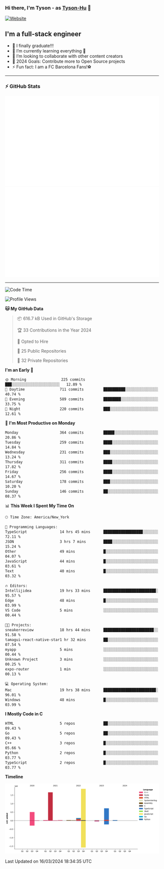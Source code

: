 ### Hi there, I'm Tyson - as [Tyson-Hu][website] 👋

[![Website](https://img.shields.io/website?label=Tianzhe.me&style=for-the-badge&url=https%3A%2F%2Ftianzhe.me)](https://tianzhe.me)


## I'm a full-stack engineer

- 🔭 I finally graduate!!!
- 🌱 I’m currently learning everything 🤣
- 👯 I’m looking to collaborate with other content creators
- 🥅 2024 Goals: Contribute more to Open Source projects
- ⚡ Fun fact: I am a FC Barcelona Fans!⚽️

---

### ⚡️ GitHub Stats
![](https://raw.githubusercontent.com/Tyson-Hu/github-stats-card/master/generated/overview.svg)
![](https://raw.githubusercontent.com/Tyson-Hu/github-stats-card/master/generated/languages.svg)

---

<!--START_SECTION:waka-->
![Code Time](http://img.shields.io/badge/Code%20Time-54%20hrs%2031%20mins-blue)

![Profile Views](http://img.shields.io/badge/Profile%20Views-0-blue)

**🐱 My GitHub Data** 

> 📦 616.7 kB Used in GitHub's Storage 
 > 
> 🏆 33 Contributions in the Year 2024
 > 
> 💼 Opted to Hire
 > 
> 📜 25 Public Repositories 
 > 
> 🔑 32 Private Repositories 
 > 
**I'm an Early 🐤** 

```text
🌞 Morning                225 commits         ███░░░░░░░░░░░░░░░░░░░░░░   12.89 % 
🌆 Daytime                711 commits         ██████████░░░░░░░░░░░░░░░   40.74 % 
🌃 Evening                589 commits         ████████░░░░░░░░░░░░░░░░░   33.75 % 
🌙 Night                  220 commits         ███░░░░░░░░░░░░░░░░░░░░░░   12.61 % 
```
📅 **I'm Most Productive on Monday** 

```text
Monday                   364 commits         █████░░░░░░░░░░░░░░░░░░░░   20.86 % 
Tuesday                  259 commits         ████░░░░░░░░░░░░░░░░░░░░░   14.84 % 
Wednesday                231 commits         ███░░░░░░░░░░░░░░░░░░░░░░   13.24 % 
Thursday                 311 commits         ████░░░░░░░░░░░░░░░░░░░░░   17.82 % 
Friday                   256 commits         ████░░░░░░░░░░░░░░░░░░░░░   14.67 % 
Saturday                 178 commits         ███░░░░░░░░░░░░░░░░░░░░░░   10.20 % 
Sunday                   146 commits         ██░░░░░░░░░░░░░░░░░░░░░░░   08.37 % 
```


📊 **This Week I Spent My Time On** 

```text
🕑︎ Time Zone: America/New_York

💬 Programming Languages: 
TypeScript               14 hrs 45 mins      ██████████████████░░░░░░░   72.11 % 
JSON                     3 hrs 7 mins        ████░░░░░░░░░░░░░░░░░░░░░   15.24 % 
Other                    49 mins             █░░░░░░░░░░░░░░░░░░░░░░░░   04.07 % 
JavaScript               44 mins             █░░░░░░░░░░░░░░░░░░░░░░░░   03.61 % 
Text                     40 mins             █░░░░░░░░░░░░░░░░░░░░░░░░   03.32 % 

🔥 Editors: 
Intellijidea             19 hrs 33 mins      ████████████████████████░   95.57 % 
Edge                     48 mins             █░░░░░░░░░░░░░░░░░░░░░░░░   03.99 % 
VS Code                  5 mins              ░░░░░░░░░░░░░░░░░░░░░░░░░   00.44 % 

🐱‍💻 Projects: 
sneakerreview            18 hrs 44 mins      ███████████████████████░░   91.58 % 
tamagui-react-native-star1 hr 32 mins        ██░░░░░░░░░░░░░░░░░░░░░░░   07.54 % 
myapp                    5 mins              ░░░░░░░░░░░░░░░░░░░░░░░░░   00.44 % 
Unknown Project          3 mins              ░░░░░░░░░░░░░░░░░░░░░░░░░   00.25 % 
expo-router              1 min               ░░░░░░░░░░░░░░░░░░░░░░░░░   00.13 % 

💻 Operating System: 
Mac                      19 hrs 38 mins      ████████████████████████░   96.01 % 
Windows                  48 mins             █░░░░░░░░░░░░░░░░░░░░░░░░   03.99 % 
```

**I Mostly Code in C** 

```text
HTML                     5 repos             ██░░░░░░░░░░░░░░░░░░░░░░░   09.43 % 
Go                       5 repos             ██░░░░░░░░░░░░░░░░░░░░░░░   09.43 % 
C++                      3 repos             █░░░░░░░░░░░░░░░░░░░░░░░░   05.66 % 
Python                   2 repos             █░░░░░░░░░░░░░░░░░░░░░░░░   03.77 % 
TypeScript               2 repos             █░░░░░░░░░░░░░░░░░░░░░░░░   03.77 % 
```



**Timeline**

![Lines of Code chart](https://raw.githubusercontent.com/Tyson-Hu/Tyson-Hu/main/assets/bar_graph.png)


 Last Updated on 16/03/2024 18:34:35 UTC
<!--END_SECTION:waka-->


[website]: https://github.com/Tyson-Hu

